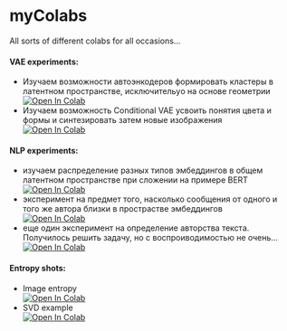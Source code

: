 # myColabs
All sorts of different colabs for all occasions...

#### VAE experiments:
- Изучаем возможности автоэнкодеров формировать кластеры в латентном пространстве, исключительyо на основе геометрии<br/>
  <a target="_blank" href="https://colab.research.google.com/github/Nehc/myColabs/blob/main/shapes%20VAE.ipynb">
    <img src="https://colab.research.google.com/assets/colab-badge.svg" alt="Open In Colab"/>
  </a>
- Изучаем возможность Conditional VAE усвоить понятия цвета и формы и синтезировать затем новые изображения<br/>
  <a target="_blank" href="https://colab.research.google.com/github/Nehc/myColabs/blob/main/shape_shifter.ipynb">
    <img src="https://colab.research.google.com/assets/colab-badge.svg" alt="Open In Colab"/>
  </a> 

#### NLP experiments:
- изучаем распределение разных типов эмбеддингов в общем латентном пространстве при сложении на примере BERT<br/>
  <a target="_blank" href="https://colab.research.google.com/github/Nehc/myColabs/blob/main/Bert%20embedding.ipynb">
    <img src="https://colab.research.google.com/assets/colab-badge.svg" alt="Open In Colab"/>
  </a>
- эксперимент на предмет того, насколько сообщения от одного и того же автора близки в прострастве эмбеддингов<br/>
  <a target="_blank" href="https://colab.research.google.com/github/Nehc/myColabs/blob/main/NLU_clasters.ipynb">
    <img src="https://colab.research.google.com/assets/colab-badge.svg" alt="Open In Colab"/>
  </a>
- еще один эксперимент на определение авторства текста. Получилось решить задачу, но с воспроиводимостью не очень... <br/>
  <a target="_blank" href="https://colab.research.google.com/github/Nehc/myColabs/blob/main/autor.ipynb">
    <img src="https://colab.research.google.com/assets/colab-badge.svg" alt="Open In Colab"/>
  </a>

#### Entropy shots:
- Image entropy<br/>
  <a target="_blank" href="https://colab.research.google.com/github/Nehc/myColabs/blob/main/image_entropy.ipynb">
    <img src="https://colab.research.google.com/assets/colab-badge.svg" alt="Open In Colab"/>
  </a>
- SVD example<br/>
  <a target="_blank" href="https://colab.research.google.com/github/Nehc/myColabs/blob/main/svd.ipynb">
    <img src="https://colab.research.google.com/assets/colab-badge.svg" alt="Open In Colab"/>
  </a>
